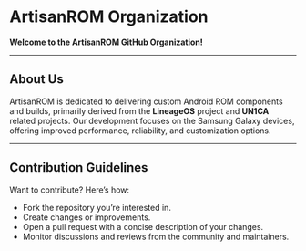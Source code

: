 # ArtisanROM Organization

**Welcome to the ArtisanROM GitHub Organization!**

---

##  About Us

ArtisanROM is dedicated to delivering custom Android ROM components and builds, primarily derived from the **LineageOS** project and **UN1CA** related projects. Our development focuses on the Samsung Galaxy devices, offering improved performance, reliability, and customization options.

---

##  Contribution Guidelines

Want to contribute? Here’s how:

- Fork the repository you’re interested in.
- Create changes or improvements.
- Open a pull request with a concise description of your changes.
- Monitor discussions and reviews from the community and maintainers.
